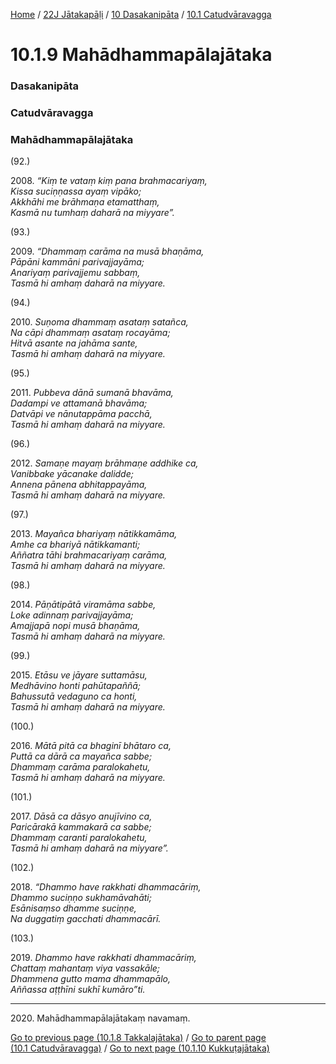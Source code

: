 
[Home](/) / [22J Jātakapāḷi](/tipitaka/22J.md) / [10 Dasakanipāta](/tipitaka/22J/10.md) / [10.1 Catudvāravagga](/tipitaka/22J/10/10.1.md)

# 10.1.9 Mahādhammapālajātaka

### Dasakanipāta

### Catudvāravagga

### Mahādhammapālajātaka

(92.)

2008\. _“Kiṃ te vataṃ kiṃ pana brahmacariyaṃ,_  
_Kissa suciṇṇassa ayaṃ vipāko;_  
_Akkhāhi me brāhmaṇa etamatthaṃ,_  
_Kasmā nu tumhaṃ daharā na miyyare”._  


(93.)

2009\. _“Dhammaṃ carāma na musā bhaṇāma,_  
_Pāpāni kammāni parivajjayāma;_  
_Anariyaṃ parivajjemu sabbaṃ,_  
_Tasmā hi amhaṃ daharā na miyyare._  


(94.)

2010\. _Suṇoma dhammaṃ asataṃ satañca,_  
_Na cāpi dhammaṃ asataṃ rocayāma;_  
_Hitvā asante na jahāma sante,_  
_Tasmā hi amhaṃ daharā na miyyare._  


(95.)

2011\. _Pubbeva dānā sumanā bhavāma,_  
_Dadampi ve attamanā bhavāma;_  
_Datvāpi ve nānutappāma pacchā,_  
_Tasmā hi amhaṃ daharā na miyyare._  


(96.)

2012\. _Samaṇe mayaṃ brāhmaṇe addhike ca,_  
_Vanibbake yācanake dalidde;_  
_Annena pānena abhitappayāma,_  
_Tasmā hi amhaṃ daharā na miyyare._  


(97.)

2013\. _Mayañca bhariyaṃ nātikkamāma,_  
_Amhe ca bhariyā nātikkamanti;_  
_Aññatra tāhi brahmacariyaṃ carāma,_  
_Tasmā hi amhaṃ daharā na miyyare._  


(98.)

2014\. _Pāṇātipātā viramāma sabbe,_  
_Loke adinnaṃ parivajjayāma;_  
_Amajjapā nopi musā bhaṇāma,_  
_Tasmā hi amhaṃ daharā na miyyare._  


(99.)

2015\. _Etāsu ve jāyare suttamāsu,_  
_Medhāvino honti pahūtapaññā;_  
_Bahussutā vedaguno ca honti,_  
_Tasmā hi amhaṃ daharā na miyyare._  


(100.)

2016\. _Mātā pitā ca bhaginī bhātaro ca,_  
_Puttā ca dārā ca mayañca sabbe;_  
_Dhammaṃ carāma paralokahetu,_  
_Tasmā hi amhaṃ daharā na miyyare._  


(101.)

2017\. _Dāsā ca dāsyo anujīvino ca,_  
_Paricārakā kammakarā ca sabbe;_  
_Dhammaṃ caranti paralokahetu,_  
_Tasmā hi amhaṃ daharā na miyyare”._  


(102.)

2018\. _“Dhammo have rakkhati dhammacāriṃ,_  
_Dhammo suciṇṇo sukhamāvahāti;_  
_Esānisaṃso dhamme suciṇṇe,_  
_Na duggatiṃ gacchati dhammacārī._  


(103.)

2019\. _Dhammo have rakkhati dhammacāriṃ,_  
_Chattaṃ mahantaṃ viya vassakāle;_  
_Dhammena gutto mama dhammapālo,_  
_Aññassa aṭṭhīni sukhī kumāro”ti._  


---

2020\. Mahādhammapālajātakaṃ navamaṃ.



[Go to previous page (10.1.8 Takkalajātaka)](/tipitaka/22J/10/10.1/10.1.8.md) / [Go to parent page (10.1 Catudvāravagga)](/tipitaka/22J/10/10.1.md) / [Go to next page (10.1.10 Kukkuṭajātaka)](/tipitaka/22J/10/10.1/10.1.10.md)


